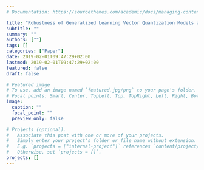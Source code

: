 ```yaml
---
# Documentation: https://sourcethemes.com/academic/docs/managing-content/

title: "Robustness of Generalized Learning Vector Quantization Models against Adversarial Attacks"
subtitle: ""
summary: ""
authors: [""]
tags: []
categories: ["Paper"]
date: 2019-02-01T09:47:29+02:00
lastmod: 2019-02-01T09:47:29+02:00
featured: false
draft: false

# Featured image
# To use, add an image named `featured.jpg/png` to your page's folder.
# Focal points: Smart, Center, TopLeft, Top, TopRight, Left, Right, BottomLeft, Bottom, BottomRight.
image:
  caption: ""
  focal_point: ""
  preview_only: false

# Projects (optional).
#   Associate this post with one or more of your projects.
#   Simply enter your project's folder or file name without extension.
#   E.g. `projects = ["internal-project"]` references `content/project/deep-learning/index.md`.
#   Otherwise, set `projects = []`.
projects: []
---
```

